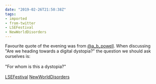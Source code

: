 ```yaml
---
date: "2019-02-26T21:50:38Z"
tags:
- imported
- from-twitter
- LSEFestival
- NewWorldDisorders
---
```

Favourite quote of the evening was from [@a_b_powell](https://twitter.com/a_b_powell). When discussing "Are we heading towards a digital dystopia?" the question we should ask ourselves is:\
\
"For whom is this a dystopia?"\
\
[LSEFestival](/tags/LSEFestival) [NewWorldDisorders](/tags/NewWorldDisorders)
